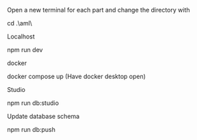 Open a new terminal for each part and change the directory with

cd .\aml\

Localhost

npm run dev

docker

docker compose up (Have docker desktop open)

Studio

npm run db:studio

Update database schema

npm run db:push

